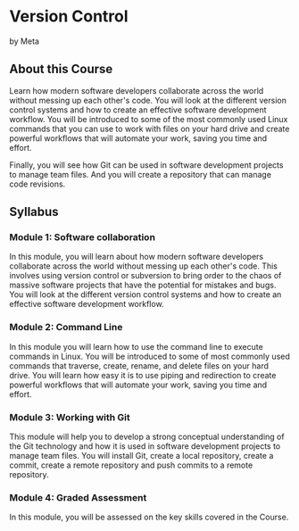 # Version Control

by Meta

## About this Course

Learn how modern software developers collaborate across the world without messing up each other's code. You will look at the different version control systems and how to create an effective software development workflow. You will be introduced to some of the most commonly used Linux commands that you can use to work with files on your hard drive and create powerful workflows that will automate your work, saving you time and effort. 

Finally, you will see how Git can be used in software development projects to manage team files. And you will create a repository that can manage code revisions.

## Syllabus

### Module 1: Software collaboration

In this module, you will learn about how modern software developers collaborate across the world without messing up each other's code. This involves using version control or subversion to bring order to the chaos of massive software projects that have the potential for mistakes and bugs. You will look at the different version control systems and how to create an effective software development workflow.

### Module 2: Command Line

In this module you will learn how to use the command line to execute commands in Linux. You will be introduced to some of most commonly used commands that traverse, create, rename, and delete files on your hard drive. You will learn how easy it is to use piping and redirection to create powerful workflows that will automate your work, saving you time and effort.

### Module 3: Working with Git

This module will help you to develop a strong conceptual understanding of the Git technology and how it is used in software development projects to manage team files. You will install Git, create a local repository, create a commit, create a remote repository and push commits to a remote repository.

### Module 4: Graded Assessment

In this module, you will be assessed on the key skills covered in the Course.